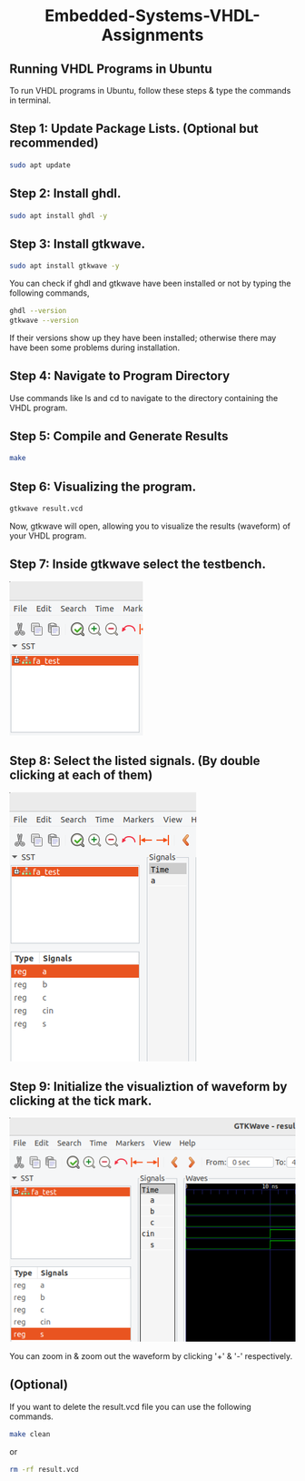 <div align="center">
  <h1>Embedded-Systems-VHDL-Assignments</h1>
</div>



<h2>Running VHDL Programs in Ubuntu</h2>

To run VHDL programs in Ubuntu, follow these steps & type the commands in terminal.

## Step 1: Update Package Lists. (Optional but recommended)
  ```bash
  sudo apt update
  ```



## Step 2: Install ghdl.
  ```bash
 sudo apt install ghdl -y
  ```
## Step 3: Install gtkwave.
  ```bash
 sudo apt install gtkwave -y
  ```
You can check if ghdl and gtkwave have been installed or not by typing the following commands,
  ```bash
  ghdl --version
  gtkwave --version
  ```

  If their versions show up they have been installed; otherwise there may have been some problems during installation.

## Step 4: Navigate to Program Directory
Use commands like ls and cd to navigate to the directory containing the VHDL program.

## Step 5: Compile and Generate Results
  ```bash
 make
  ```
## Step 6: Visualizing the program.
  ```bash
 gtkwave result.vcd
  ```
Now, gtkwave will open, allowing you to visualize the results (waveform) of your VHDL program.

## Step 7: Inside gtkwave select the testbench.
<img src="./screenshots/testbench.png" alt="Select testbench" />

## Step 8: Select the listed signals. (By double clicking at each of them)
<img src="./screenshots/signals.png" alt="Select Signals" />

## Step 9: Initialize the visualiztion of waveform by clicking at the tick mark.
<img src="./screenshots/tick.png" alt="Click tick" />

You can zoom in & zoom out the waveform by clicking '+' & '-' respectively.

## (Optional)
If you want to delete the result.vcd file you can use the following commands.
 ```bash
make clean
  ```
or
 ```bash
rm -rf result.vcd
  ```



